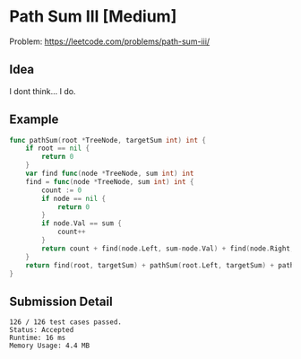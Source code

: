# Path Sum III [Medium]

Problem: https://leetcode.com/problems/path-sum-iii/

## Idea

I dont think... I do.

## Example

```go
func pathSum(root *TreeNode, targetSum int) int {
	if root == nil {
		return 0
	}
	var find func(node *TreeNode, sum int) int
	find = func(node *TreeNode, sum int) int {
		count := 0
		if node == nil {
			return 0
		}
		if node.Val == sum {
			count++
		}
		return count + find(node.Left, sum-node.Val) + find(node.Right, sum-node.Val)
	}
	return find(root, targetSum) + pathSum(root.Left, targetSum) + pathSum(root.Right, targetSum)
}
```

## Submission Detail

```
126 / 126 test cases passed.
Status: Accepted
Runtime: 16 ms
Memory Usage: 4.4 MB
```
